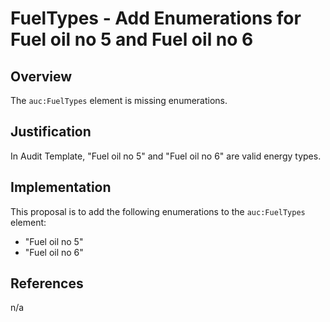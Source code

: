 # FuelTypes - Add Enumerations for Fuel oil no 5 and Fuel oil no 6

## Overview

The `auc:FuelTypes` element is missing enumerations.

## Justification

In Audit Template, "Fuel oil no 5" and "Fuel oil no 6" are valid energy types.

## Implementation

This proposal is to add the following enumerations to the `auc:FuelTypes` element:
* "Fuel oil no 5"
* "Fuel oil no 6"

## References

n/a
